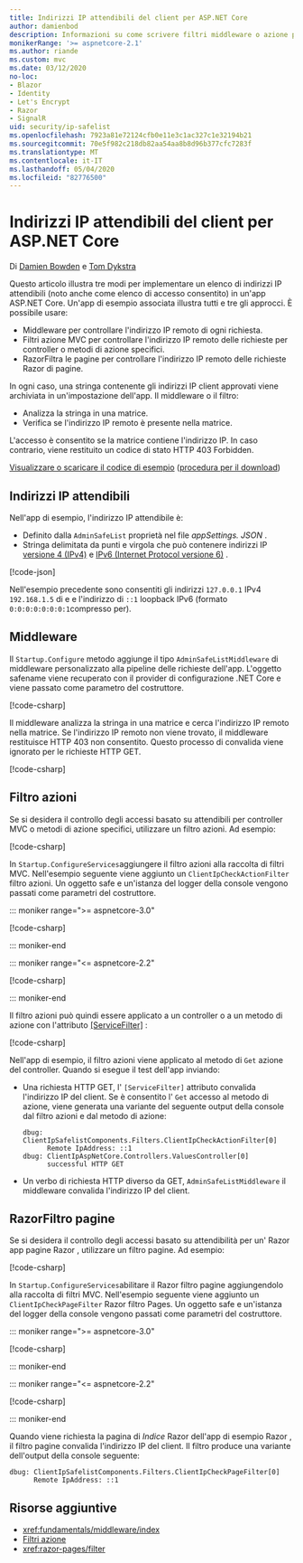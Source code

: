 ```yaml
---
title: Indirizzi IP attendibili del client per ASP.NET Core
author: damienbod
description: Informazioni su come scrivere filtri middleware o azione per convalidare gli indirizzi IP remoti rispetto a un elenco di indirizzi IP approvati.
monikerRange: '>= aspnetcore-2.1'
ms.author: riande
ms.custom: mvc
ms.date: 03/12/2020
no-loc:
- Blazor
- Identity
- Let's Encrypt
- Razor
- SignalR
uid: security/ip-safelist
ms.openlocfilehash: 7923a81e72124cfb0e11e3c1ac327c1e32194b21
ms.sourcegitcommit: 70e5f982c218db82aa54aa8b8d96b377cfc7283f
ms.translationtype: MT
ms.contentlocale: it-IT
ms.lasthandoff: 05/04/2020
ms.locfileid: "82776500"
---
```

# <a name="client-ip-safelist-for-aspnet-core"></a>Indirizzi IP attendibili del client per ASP.NET Core

Di [Damien Bowden](https://twitter.com/damien_bod) e [Tom Dykstra](https://github.com/tdykstra)
 
Questo articolo illustra tre modi per implementare un elenco di indirizzi IP attendibili (noto anche come elenco di accesso consentito) in un'app ASP.NET Core. Un'app di esempio associata illustra tutti e tre gli approcci. È possibile usare:

* Middleware per controllare l'indirizzo IP remoto di ogni richiesta.
* Filtri azione MVC per controllare l'indirizzo IP remoto delle richieste per controller o metodi di azione specifici.
* RazorFiltra le pagine per controllare l'indirizzo IP remoto delle richieste Razor di pagine.

In ogni caso, una stringa contenente gli indirizzi IP client approvati viene archiviata in un'impostazione dell'app. Il middleware o il filtro:

* Analizza la stringa in una matrice. 
* Verifica se l'indirizzo IP remoto è presente nella matrice.

L'accesso è consentito se la matrice contiene l'indirizzo IP. In caso contrario, viene restituito un codice di stato HTTP 403 Forbidden.

[Visualizzare o scaricare il codice di esempio](https://github.com/dotnet/AspNetCore.Docs/tree/master/aspnetcore/security/ip-safelist/samples) ([procedura per il download](xref:index#how-to-download-a-sample))

## <a name="ip-address-safelist"></a>Indirizzi IP attendibili

Nell'app di esempio, l'indirizzo IP attendibile è:

* Definito dalla `AdminSafeList` proprietà nel file *appSettings. JSON* .
* Stringa delimitata da punti e virgola che può contenere indirizzi IP [versione 4 (IPv4)](https://wikipedia.org/wiki/IPv4) e [IPv6 (Internet Protocol versione 6)](https://wikipedia.org/wiki/IPv6) .

[!code-json[](ip-safelist/samples/3.x/ClientIpAspNetCore/appsettings.json?range=1-3&highlight=2)]

Nell'esempio precedente sono consentiti gli indirizzi `127.0.0.1` IPv4 `192.168.1.5` di e e l'indirizzo di `::1` loopback IPv6 (formato `0:0:0:0:0:0:0:1`compresso per).

## <a name="middleware"></a>Middleware

Il `Startup.Configure` metodo aggiunge il tipo `AdminSafeListMiddleware` di middleware personalizzato alla pipeline delle richieste dell'app. L'oggetto safename viene recuperato con il provider di configurazione .NET Core e viene passato come parametro del costruttore.

[!code-csharp[](ip-safelist/samples/3.x/ClientIpAspNetCore/Startup.cs?name=snippet_ConfigureAddMiddleware)]

Il middleware analizza la stringa in una matrice e cerca l'indirizzo IP remoto nella matrice. Se l'indirizzo IP remoto non viene trovato, il middleware restituisce HTTP 403 non consentito. Questo processo di convalida viene ignorato per le richieste HTTP GET.

[!code-csharp[](ip-safelist/samples/Shared/ClientIpSafelistComponents/Middlewares/AdminSafeListMiddleware.cs?name=snippet_ClassOnly)]

## <a name="action-filter"></a>Filtro azioni

Se si desidera il controllo degli accessi basato su attendibili per controller MVC o metodi di azione specifici, utilizzare un filtro azioni. Ad esempio:

[!code-csharp[](ip-safelist/samples/Shared/ClientIpSafelistComponents/Filters/ClientIpCheckActionFilter.cs?name=snippet_ClassOnly)]

In `Startup.ConfigureServices`aggiungere il filtro azioni alla raccolta di filtri MVC. Nell'esempio seguente viene aggiunto un `ClientIpCheckActionFilter` filtro azioni. Un oggetto safe e un'istanza del logger della console vengono passati come parametri del costruttore.

::: moniker range=">= aspnetcore-3.0"

[!code-csharp[](ip-safelist/samples/3.x/ClientIpAspNetCore/Startup.cs?name=snippet_ConfigureServicesActionFilter)]

::: moniker-end

::: moniker range="<= aspnetcore-2.2"

[!code-csharp[](ip-safelist/samples/2.x/ClientIpAspNetCore/Startup.cs?name=snippet_ConfigureServicesActionFilter)]

::: moniker-end

Il filtro azioni può quindi essere applicato a un controller o a un metodo di azione con l'attributo [[ServiceFilter]](xref:Microsoft.AspNetCore.Mvc.ServiceFilterAttribute) :

[!code-csharp[](ip-safelist/samples/3.x/ClientIpAspNetCore/Controllers/ValuesController.cs?name=snippet_ActionFilter&highlight=1)]

Nell'app di esempio, il filtro azioni viene applicato al metodo di `Get` azione del controller. Quando si esegue il test dell'app inviando:

* Una richiesta HTTP GET, l' `[ServiceFilter]` attributo convalida l'indirizzo IP del client. Se è consentito l' `Get` accesso al metodo di azione, viene generata una variante del seguente output della console dal filtro azioni e dal metodo di azione:

    ```
    dbug: ClientIpSafelistComponents.Filters.ClientIpCheckActionFilter[0]
          Remote IpAddress: ::1
    dbug: ClientIpAspNetCore.Controllers.ValuesController[0]
          successful HTTP GET    
    ```

* Un verbo di richiesta HTTP diverso da GET, `AdminSafeListMiddleware` il middleware convalida l'indirizzo IP del client.

## <a name="razor-pages-filter"></a>RazorFiltro pagine

Se si desidera il controllo degli accessi basato su attendibilità per un' Razor app pagine Razor , utilizzare un filtro pagine. Ad esempio:

[!code-csharp[](ip-safelist/samples/Shared/ClientIpSafelistComponents/Filters/ClientIpCheckPageFilter.cs?name=snippet_ClassOnly)]

In `Startup.ConfigureServices`abilitare il Razor filtro pagine aggiungendolo alla raccolta di filtri MVC. Nell'esempio seguente viene aggiunto un `ClientIpCheckPageFilter` Razor filtro Pages. Un oggetto safe e un'istanza del logger della console vengono passati come parametri del costruttore.

::: moniker range=">= aspnetcore-3.0"

[!code-csharp[](ip-safelist/samples/3.x/ClientIpAspNetCore/Startup.cs?name=snippet_ConfigureServicesPageFilter)]

::: moniker-end

::: moniker range="<= aspnetcore-2.2"

[!code-csharp[](ip-safelist/samples/2.x/ClientIpAspNetCore/Startup.cs?name=snippet_ConfigureServicesPageFilter)]

::: moniker-end

Quando viene richiesta la pagina di *Indice* Razor dell'app di esempio Razor , il filtro pagine convalida l'indirizzo IP del client. Il filtro produce una variante dell'output della console seguente:

```
dbug: ClientIpSafelistComponents.Filters.ClientIpCheckPageFilter[0]
      Remote IpAddress: ::1
```

## <a name="additional-resources"></a>Risorse aggiuntive

* <xref:fundamentals/middleware/index>
* [Filtri azione](xref:mvc/controllers/filters#action-filters)
* <xref:razor-pages/filter>
